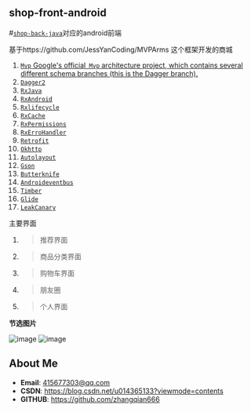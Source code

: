 ## shop-front-android

#[`shop-back-java`](https://github.com/zhangqian666/shop-back-java)对应的android前端

基于https://github.com/JessYanCoding/MVPArms 这个框架开发的商城

1. [`Mvp` Google's official` Mvp` architecture project, which contains several different schema branches (this is the Dagger branch).](https://github.com/googlesamples/android-architecture/tree/todo-mvp-dagger/)
2. [`Dagger2`](https://github.com/google/dagger)
3. [`RxJava`](https://github.com/ReactiveX/RxJava)
4. [`RxAndroid`](https://github.com/ReactiveX/RxAndroid)
5. [`Rxlifecycle`](https://github.com/trello/RxLifecycle)
6. [`RxCache`](https://github.com/VictorAlbertos/RxCache)
7. [`RxPermissions`](https://github.com/tbruyelle/RxPermissions)
8. [`RxErroHandler`](https://github.com/JessYanCoding/RxErrorHandler)
9. [`Retrofit`](https://github.com/square/retrofit)
10. [`Okhttp`](https://github.com/square/okhttp)
11. [`Autolayout`](https://github.com/hongyangAndroid/AndroidAutoLayout)
12. [`Gson`](https://github.com/google/gson)
13. [`Butterknife`](https://github.com/JakeWharton/butterknife)
14. [`Androideventbus`](https://github.com/hehonghui/AndroidEventBus)
15. [`Timber`](https://github.com/JakeWharton/timber)
16. [`Glide`](https://github.com/bumptech/glide)
17. [`LeakCanary`](https://github.com/square/leakcanary)
  
  主要界面
  
  1. >推荐界面
  2. >商品分类界面
  3. >购物车界面
  4. >朋友圈
  5. >个人界面
  
  **节选图片**
  
  ![image](https://github.com/zhangqian666/shop-front-android/image/WechatIMG5.png)
  ![image](https://github.com/zhangqian666/shop-front-android/image/WechatIMG6.png)
  
  ## About Me
  * **Email**: <415677303@qq.com>  
  * **CSDN**: <https://blog.csdn.net/u014365133?viewmode=contents>
  * **GITHUB**: <https://github.com/zhangqian666>
  
  

  